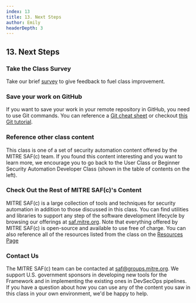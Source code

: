 ```yaml
---
index: 13
title: 13. Next Steps
author: Emily
headerDepth: 3
---
```


## 13. Next Steps

### Take the Class Survey
Take our brief [survey](https://forms.office.com/g/W2xtcV2frW) to give feedback to fuel class improvement.

### Save your work on GitHub
If you want to save your work in your remote repository in GitHub, you need to use Git commands. You can reference a [Git cheat sheet](https://education.github.com/git-cheat-sheet-education.pdf) or checkout [this Git tutorial](https://learngitbranching.js.org/).

### Reference other class content
This class is one of a set of security automation content offered by the MITRE SAF(c) team. If you found this content interesting and you want to learn more, we encourage you to go back to the User Class or Beginner Security Automation Developer Class (shown in the table of contents on the left).

### Check Out the Rest of MITRE SAF(c)'s Content
MITRE SAF(c) is a large collection of tools and techniques for security automation in addition to those discussed in this class. You can find utilities and libraries to support any step of the software development lifecycle by browsing our offerings at [saf.mitre.org](https://saf.mitre.org). Note that everything offered by MITRE SAF(c) is open-source and available to use free of charge. You can also reference all of the resources listed from the class on the [Resources Page](../../resources/README.md)

### Contact Us
The MITRE SAF(c) team can be contacted at [saf@groups.mitre.org](mailto:saf@groups.mitre.org). We support U.S. government sponsors in developing new tools for the Framework and in implementing the existing ones in DevSecOps pipelines. If you have a question about how you can use any of the content you saw in this class in your own environment, we'd be happy to help.

